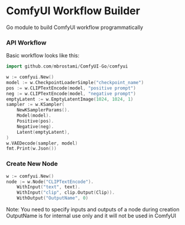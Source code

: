 # ComfyUI Workflow Builder
Go module to build ComfyUI workflow programmatically 

### API Workflow

Basic workflow looks like this:  
```go
import github.com/mbrostami/ComfyUI-Go/comfyui

w := comfyui.New()
model := w.CheckpointLoaderSimple("checkpoint_name")
pos := w.CLIPTextEncode(model, "positive prompt")
neg := w.CLIPTextEncode(model, "negative prompt")
emptyLatent := w.EmptyLatentImage(1024, 1024, 1)
sampler := w.KSampler(
    NewKSamplerParams().
    Model(model).
    Positive(pos).
    Negative(neg).
    Latent(emptyLatent),
)
w.VAEDecode(sampler, model)
fmt.Print(w.Json())
```

### Create New Node
```go
w := comfyui.New()
node := w.Node("CLIPTextEncode").
    WithInput("text", text).
    WithInput("clip", clip.Output(Clip)).
    WithOutput("OutputName", 0)
```
Note: You need to specify inputs and outputs of a node during creation    
OutputName is for internal use only and it will not be used in ComfyUI   
